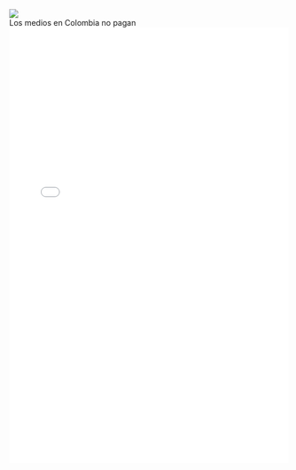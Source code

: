 <div>
<div class='tableauPlaceholder' id='viz1540668941649' style='position: relative'><noscript><a href='#'><img alt=' ' src='https:&#47;&#47;public.tableau.com&#47;static&#47;images&#47;Le&#47;Legislacinsobreelabortoenelmundo_0&#47;Painel1&#47;1_rss.png' style='border: none' /></a></noscript><object class='tableauViz'  style='display:none;'><param name='host_url' value='https%3A%2F%2Fpublic.tableau.com%2F' /> <param name='embed_code_version' value='3' /> <param name='site_root' value='' /><param name='name' value='Legislacinsobreelabortoenelmundo_0&#47;Painel1' /><param name='tabs' value='no' /><param name='toolbar' value='yes' /><param name='static_image' value='https:&#47;&#47;public.tableau.com&#47;static&#47;images&#47;Le&#47;Legislacinsobreelabortoenelmundo_0&#47;Painel1&#47;1.png' /> <param name='animate_transition' value='yes' /><param name='display_static_image' value='yes' /><param name='display_spinner' value='yes' /><param name='display_overlay' value='yes' /><param name='display_count' value='yes' /><param name='filter' value='publish=yes' /></object></div>                <script type='text/javascript'>                    var divElement = document.getElementById('viz1540668941649');                    var vizElement = divElement.getElementsByTagName('object')[0];                    vizElement.style.width='800px';vizElement.style.height='827px';                    var scriptElement = document.createElement('script');                    scriptElement.src = 'https://public.tableau.com/javascripts/api/viz_v1.js';                    vizElement.parentNode.insertBefore(scriptElement, vizElement);                </script>
</div>
Los medios en Colombia no pagan
<div>
<iframe id="datawrapper-chart-4Bdnj" src="//datawrapper.dwcdn.net/4Bdnj/1/" scrolling="no" frameborder="0" allowtransparency="true" style="width: 0; min-width: 100% !important;" height="786"></iframe><script type="text/javascript">if("undefined"==typeof window.datawrapper)window.datawrapper={};window.datawrapper["4Bdnj"]={},window.datawrapper["4Bdnj"].embedDeltas={"100":911,"200":836,"300":811,"400":811,"500":786,"700":786,"800":786,"900":786,"1000":786},window.datawrapper["4Bdnj"].iframe=document.getElementById("datawrapper-chart-4Bdnj"),window.datawrapper["4Bdnj"].iframe.style.height=window.datawrapper["4Bdnj"].embedDeltas[Math.min(1e3,Math.max(100*Math.floor(window.datawrapper["4Bdnj"].iframe.offsetWidth/100),100))]+"px",window.addEventListener("message",function(a){if("undefined"!=typeof a.data["datawrapper-height"])for(var b in a.data["datawrapper-height"])if("4Bdnj"==b)window.datawrapper["4Bdnj"].iframe.style.height=a.data["datawrapper-height"][b]+"px"});</script>
</div>
